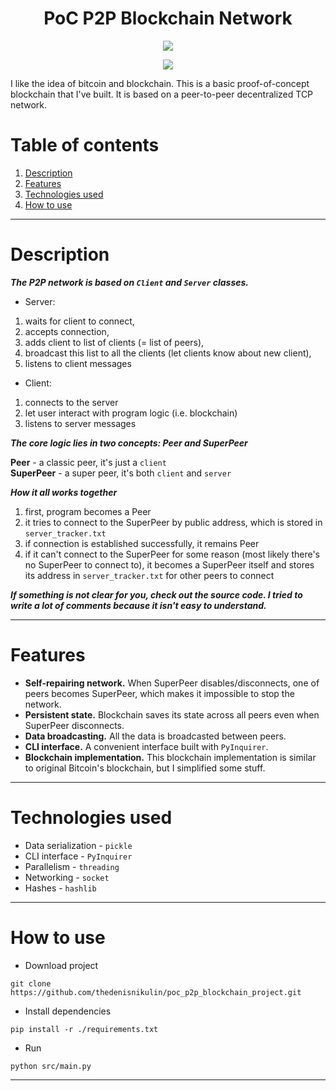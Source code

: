 <h1 align="center">PoC P2P Blockchain Network</h1>

<p align="center">
  <img align="center" src="https://user-images.githubusercontent.com/46903210/87221895-41768680-c378-11ea-9dbe-a54c2a633f3b.gif"></img>
</p>

<p align="center">
  <a href="https://opensource.org/licenses/MIT">
    <img src="https://img.shields.io/badge/License-MIT-yellow.svg" />
  </a>
</p>


I like the idea of bitcoin and blockchain. This is a basic proof-of-concept blockchain that I've built. It is based on a peer-to-peer decentralized TCP network.


# Table of contents
1. [Description](#description)
2. [Features](#features)
3. [Technologies used](#technologies-used)
4. [How to use](#how-to-use)

---

# Description
***The P2P network is based on `Client` and `Server` classes.***  
- Server:
1. waits for client to connect, 
2. accepts connection, 
3. adds client to list of clients (= list of peers), 
4. broadcast this list to all the clients (let clients know about new client),
5. listens to client messages  
- Client:
1. connects to the server
2. let user interact with program logic (i.e. blockchain)
3. listens to server messages  

***The core logic lies in two concepts: Peer and SuperPeer***  

**Peer** - a classic peer, it's just a `client`  
**SuperPeer** - a super peer, it's both `client` and `server` 

***How it all works together***  
1. first, program becomes a Peer
2. it tries to connect to the SuperPeer by public address, which is stored in `server_tracker.txt`
3. if connection is established successfully, it remains Peer
4. if it can't connect to the SuperPeer for some reason (most likely there's no SuperPeer to connect to), it becomes a SuperPeer itself and stores its address in `server_tracker.txt` for other peers to connect  

***If something is not clear for you, check out the source code. I tried to write a lot of comments because it isn't easy to understand.***

---

# Features
* **Self-repairing network.** When SuperPeer disables/disconnects, one of peers becomes SuperPeer, which makes it impossible to stop the network.
* **Persistent state.** Blockchain saves its state across all peers even when SuperPeer disconnects.
* **Data broadcasting.** All the data is broadcasted between peers.
* **CLI interface.** A convenient interface built with `PyInquirer`.
* **Blockchain implementation.** This blockchain implementation is similar to original Bitcoin's blockchain, but I simplified some stuff.

---

# Technologies used
* Data serialization - `pickle`
* CLI interface - `PyInquirer`
* Parallelism - `threading` 
* Networking - `socket`
* Hashes - `hashlib`

---

# How to use

* Download project
```
git clone https://github.com/thedenisnikulin/poc_p2p_blockchain_project.git
```
* Install dependencies
```
pip install -r ./requirements.txt
```
* Run
```
python src/main.py
```
---
